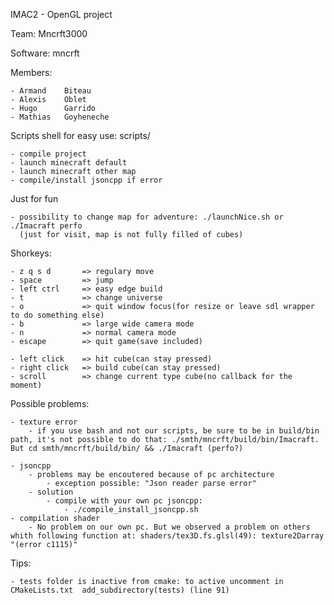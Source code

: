 IMAC2 - OpenGL project

Team: 		Mncrft3000

Software:	mncrft

Members:

	- Armand 	Biteau
	- Alexis 	Oblet
	- Hugo  	Garrido
	- Mathias 	Goyheneche

Scripts shell for easy use: scripts/

	- compile project
	- launch minecraft default
	- launch minecraft other map
	- compile/install jsoncpp if error 

Just for fun

	- possibility to change map for adventure: ./launchNice.sh or ./Imacraft perfo 
	  (just for visit, map is not fully filled of cubes)

Shorkeys:

	- z q s d 		=> regulary move
	- space   		=> jump
	- left ctrl 	=> easy edge build
	- t 			=> change universe
	- o 			=> quit window focus(for resize or leave sdl wrapper to do something else) 
	- b 			=> large wide camera mode
	- n 			=> normal camera mode
	- escape 		=> quit game(save included)

	- left click 	=> hit cube(can stay pressed)
	- right click 	=> build cube(can stay pressed)
	- scroll 		=> change current type cube(no callback for the moment)

Possible problems:

	- texture error
		- if you use bash and not our scripts, be sure to be in build/bin path, it's not possible to do that: ./smth/mncrft/build/bin/Imacraft. But cd smth/mncrft/build/bin/ && ./Imacraft (perfo?)

	- jsoncpp
		- problems may be encoutered because of pc architecture
			- exception possible: "Json reader parse error"
		- solution
			- compile with your own pc jsoncpp:
				- ./compile_install_jsoncpp.sh
	- compilation shader
		- No problem on our own pc. But we observed a problem on others whith following function at: shaders/tex3D.fs.glsl(49): texture2Darray "(error c1115)" 

Tips:

	- tests folder is inactive from cmake: to active uncomment in CMakeLists.txt  add_subdirectory(tests) (line 91)
